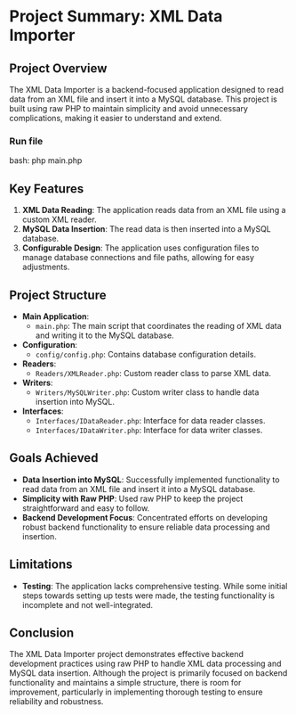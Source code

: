 
# Project Summary: XML Data Importer

## Project Overview
The XML Data Importer is a backend-focused application designed to read data from an XML file and insert it into a MySQL database. This project is built using raw PHP to maintain simplicity and avoid unnecessary complications, making it easier to understand and extend.

### Run file
bash: php main.php

## Key Features
1. **XML Data Reading**: The application reads data from an XML file using a custom XML reader.
2. **MySQL Data Insertion**: The read data is then inserted into a MySQL database.
3. **Configurable Design**: The application uses configuration files to manage database connections and file paths, allowing for easy adjustments.

## Project Structure
- **Main Application**:
  - `main.php`: The main script that coordinates the reading of XML data and writing it to the MySQL database.
- **Configuration**:
  - `config/config.php`: Contains database configuration details.
- **Readers**:
  - `Readers/XMLReader.php`: Custom reader class to parse XML data.
- **Writers**:
  - `Writers/MySQLWriter.php`: Custom writer class to handle data insertion into MySQL.
- **Interfaces**:
  - `Interfaces/IDataReader.php`: Interface for data reader classes.
  - `Interfaces/IDataWriter.php`: Interface for data writer classes.

## Goals Achieved
- **Data Insertion into MySQL**: Successfully implemented functionality to read data from an XML file and insert it into a MySQL database.
- **Simplicity with Raw PHP**: Used raw PHP to keep the project straightforward and easy to follow.
- **Backend Development Focus**: Concentrated efforts on developing robust backend functionality to ensure reliable data processing and insertion.

## Limitations
- **Testing**: The application lacks comprehensive testing. While some initial steps towards setting up tests were made, the testing functionality is incomplete and not well-integrated.

## Conclusion
The XML Data Importer project demonstrates effective backend development practices using raw PHP to handle XML data processing and MySQL data insertion. Although the project is primarily focused on backend functionality and maintains a simple structure, there is room for improvement, particularly in implementing thorough testing to ensure reliability and robustness.
